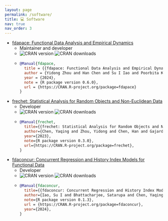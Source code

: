 ```yaml
---
layout: page
permalink: /software/
title: 💻 Software
nav: true
nav_order: 3
---
```


- [fdapace: Functional Data Analysis and Empirical Dynamics](https://CRAN.R-project.org/package=fdapace)
  - Maintainer and developer
  - ![CRAN version](https://www.r-pkg.org/badges/version/fdapace) ![CRAN downloads](https://cranlogs.r-pkg.org/badges/grand-total/fdapace)
  - ```bibtex
    @Manual{fdapace,
      title = {{fdapace: Functional Data Analysis and Empirical Dynamics}},
      author = {Yidong Zhou and Han Chen and Su I Iao and Poorbita Kundu and Hang Zhou and Satarupa Bhattacharjee and Cody Carroll and Yaqing Chen and Xiongtao Dai and Jianing Fan and {\'A}lvaro Gajardo and Pantelis Z. Hadjipantelis and Kyunghee Han and Hao Ji and Changbo Zhu and Hans-Georg M{\"u}ller and Jane-Ling Wang},
      year = {2024},
      note = {R package version 0.6.0},
      url = {https://CRAN.R-project.org/package=fdapace}
    }
    ```
- [frechet: Statistical Analysis for Random Objects and Non-Euclidean Data](https://CRAN.R-project.org/package=frechet)
  - Developer
  - ![CRAN version](https://www.r-pkg.org/badges/version/frechet) ![CRAN downloads](https://cranlogs.r-pkg.org/badges/grand-total/frechet)
  - ```bibtex
    @Manual{frechet,
      title={{frechet: Statistical Analysis for Random Objects and Non-Euclidean Data}},
      author={Chen, Yaqing and Zhou, Yidong and Chen, Han and Gajardo, {\'A}lvaro and Fan, Jianing and Zhong, Q and Dubey, P and Han, Kyunghee and Bhattacharjee, S and Zhu, Changbo and Iao, Su I and Kundu, Poorbita and Petersen, Alexander and M{\"u}ller, Hans-Georg},
      year={2023},
      note={R package version 0.3.0},
      url={https://CRAN.R-project.org/package=frechet},
    }
    ```
- [fdaconcur: Concurrent Regression and History Index Models for Functional Data](https://CRAN.R-project.org/package=fdaconcur)
  - Developer
  - ![CRAN version](https://www.r-pkg.org/badges/version/fdaconcur) ![CRAN downloads](https://cranlogs.r-pkg.org/badges/grand-total/fdaconcur)
  - ```bibtex
    @Manual{fdaconcur,
      title={{fdaconcur: Concurrent Regression and History Index Models for Functional Data}},
      author={Iao, Su I and Bhattacharjee, Satarupa and Chen, Yaqing and Zhu, Changbo and Chen, Han and Zhou, Yidong and Gajardo, {\'A}lvaro and Kundu, Poorbita and Zhou, Hang and M{\"u}ller, Hans-Georg},
      note={R package version 0.1.3},
      url = {https://CRAN.R-project.org/package=fdaconcur},
      year={2024},
    }
    ```